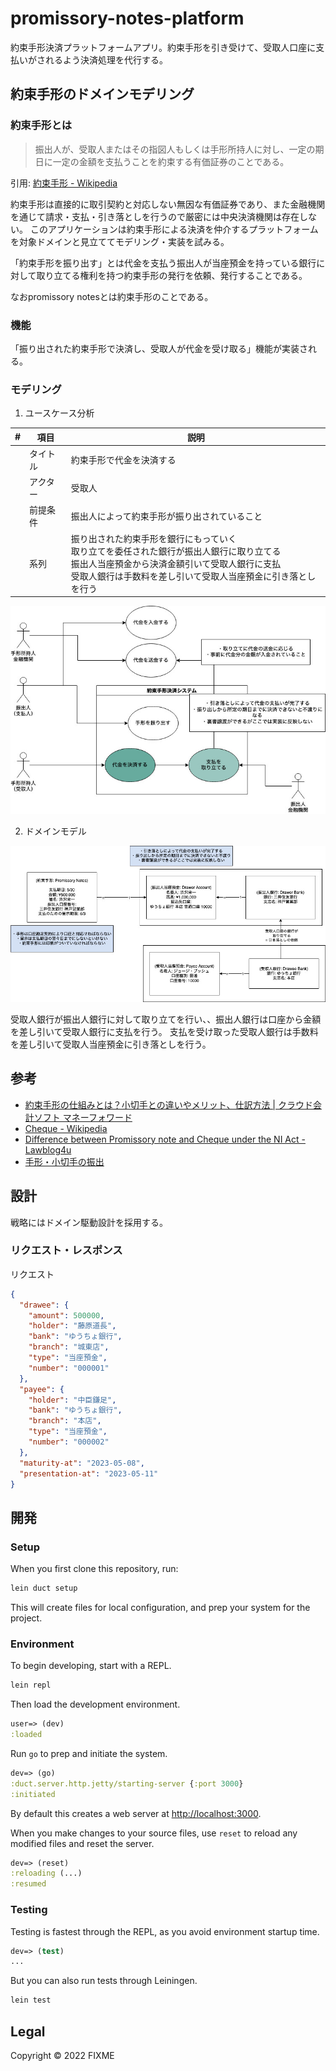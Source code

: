 # promissory-notes-platform
約束手形決済プラットフォームアプリ。約束手形を引き受けて、受取人口座に支払いがされるよう決済処理を代行する。

## 約束手形のドメインモデリング
### 約束手形とは
> 振出人が、受取人またはその指図人もしくは手形所持人に対し、一定の期日に一定の金額を支払うことを約束する有価証券のことである。

引用: [約束手形 - Wikipedia](https://ja.wikipedia.org/wiki/%E7%B4%84%E6%9D%9F%E6%89%8B%E5%BD%A2)

約束手形は直接的に取引契約と対応しない無因な有価証券であり、また金融機関を通じて請求・支払・引き落としを行うので厳密には中央決済機関は存在しない。
このアプリケーションは約束手形による決済を仲介するプラットフォームを対象ドメインと見立ててモデリング・実装を試みる。

「約束手形を振り出す」とは代金を支払う振出人が当座預金を持っている銀行に対して取り立てる権利を持つ約束手形の発行を依頼、発行することである。

なおpromissory notesとは約束手形のことである。

### 機能
「振り出された約束手形で決済し、受取人が代金を受け取る」機能が実装される。

### モデリング
1. ユースケース分析

|#|項目|説明|
| ---- | ---- | ---- |
||タイトル|約束手形で代金を決済する|
||アクター|受取人|
||前提条件|振出人によって約束手形が振り出されていること|
||系列|振り出された約束手形を銀行にもっていく<br>取り立てを委任された銀行が振出人銀行に取り立てる<br>振出人当座預金から決済金額引いて受取人銀行に支払<br>受取人銀行は手数料を差し引いて受取人当座預金に引き落としを行う|


![ユースケース図](docs/diagrams/約束手形決済_ユースケース分析-ユースケース図.jpg)

2. ドメインモデル

![オブジェクトモデル図](docs/diagrams/約束手形決済_ユースケース分析-クラス図_オブジェクトモデル図.jpg)

受取人銀行が振出人銀行に対して取り立てを行い、、振出人銀行は口座から金額を差し引いて受取人銀行に支払を行う。
支払を受け取った受取人銀行は手数料を差し引いて受取人当座預金に引き落としを行う。

## 参考
- [約束手形の仕組みとは？小切手との違いやメリット、仕訳方法 | クラウド会計ソフト マネーフォワード](https://biz.moneyforward.com/accounting/basic/45680/)
- [Cheque - Wikipedia](https://en.wikipedia.org/wiki/Cheque)
- [Difference between Promissory note and Cheque under the NI Act - Lawblog4u](https://lawblog4u.in/difference-between-promissory-note-and-cheque/)
- [手形・小切手の振出](https://www.zenginkyo.or.jp/fileadmin/res/education/free_publication/pamph/pamph_04/animal03.pdf)

## 設計
戦略にはドメイン駆動設計を採用する。

### リクエスト・レスポンス
リクエスト
```json
{
  "drawee": {
    "amount": 500000,
    "holder": "藤原道長",
    "bank": "ゆうちょ銀行",
    "branch": "城東店",
    "type": "当座預金",
    "number": "000001"
  },
  "payee": {
    "holder": "中臣鎌足",
    "bank": "ゆうちょ銀行",
    "branch": "本店",
    "type": "当座預金",
    "number": "000002"
  },
  "maturity-at": "2023-05-08",
  "presentation-at": "2023-05-11"
}
```

## 開発

### Setup

When you first clone this repository, run:

```sh
lein duct setup
```

This will create files for local configuration, and prep your system
for the project.

### Environment

To begin developing, start with a REPL.

```sh
lein repl
```

Then load the development environment.

```clojure
user=> (dev)
:loaded
```

Run `go` to prep and initiate the system.

```clojure
dev=> (go)
:duct.server.http.jetty/starting-server {:port 3000}
:initiated
```

By default this creates a web server at <http://localhost:3000>.

When you make changes to your source files, use `reset` to reload any
modified files and reset the server.

```clojure
dev=> (reset)
:reloading (...)
:resumed
```

### Testing

Testing is fastest through the REPL, as you avoid environment startup
time.

```clojure
dev=> (test)
...
```

But you can also run tests through Leiningen.

```sh
lein test
```

## Legal

Copyright © 2022 FIXME
